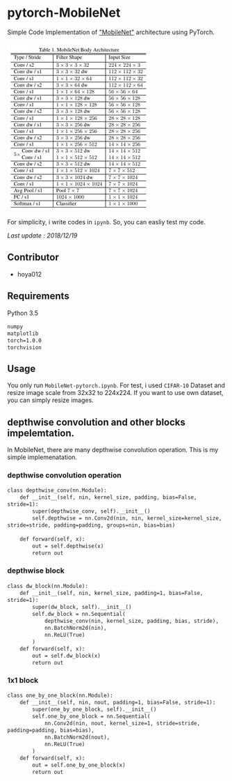 # pytorch-MobileNet
Simple Code Implementation of ["MobileNet"](https://arxiv.org/abs/1704.04861) architecture using PyTorch.

![](https://github.com/hoya012/pytorch-MobileNet/blob/master/assets/mobilenet.PNG)

For simplicity, i write codes in `ipynb`. So, you can easliy test my code.

*Last update : 2018/12/19*

## Contributor
* hoya012

## Requirements
Python 3.5
```
numpy
matplotlib
torch=1.0.0
torchvision
```

## Usage
You only run `MobileNet-pytorch.ipynb`.
For test, i used `CIFAR-10` Dataset and resize image scale from 32x32 to 224x224.
If you want to use own dataset, you can simply resize images.

## depthwise convolution and other blocks impelemtation.
In MobileNet, there are many depthwise convolution operation. This is my simple implemenatation.

### depthwise convolution operation
```
class depthwise_conv(nn.Module):
    def __init__(self, nin, kernel_size, padding, bias=False, stride=1):
        super(depthwise_conv, self).__init__()
        self.depthwise = nn.Conv2d(nin, nin, kernel_size=kernel_size, stride=stride, padding=padding, groups=nin, bias=bias)

    def forward(self, x):
        out = self.depthwise(x)
        return out
```

### depthwise block
```
class dw_block(nn.Module):
    def __init__(self, nin, kernel_size, padding=1, bias=False, stride=1):
        super(dw_block, self).__init__()
        self.dw_block = nn.Sequential(
            depthwise_conv(nin, kernel_size, padding, bias, stride),
            nn.BatchNorm2d(nin),
            nn.ReLU(True)
        )
    def forward(self, x):
        out = self.dw_block(x)
        return out
```

### 1x1 block
```
class one_by_one_block(nn.Module):
    def __init__(self, nin, nout, padding=1, bias=False, stride=1):
        super(one_by_one_block, self).__init__()
        self.one_by_one_block = nn.Sequential(
            nn.Conv2d(nin, nout, kernel_size=1, stride=stride, padding=padding, bias=bias),
            nn.BatchNorm2d(nout),
            nn.ReLU(True)
        )
    def forward(self, x):
        out = self.one_by_one_block(x)
        return out
```


